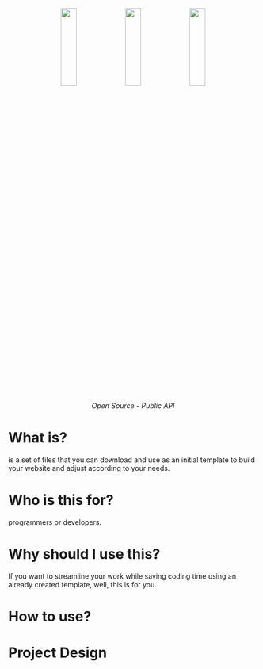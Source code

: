 <div align="center">
<a href="https://nodejs.org/en/" target="_blank" title="NodeJS"> <img src="https://cdn.jsdelivr.net/gh/devicons/devicon/icons/nodejs/nodejs-plain-wordmark.svg" align="center" height="20%" width="25%"><a/>
<a href="https://kit.svelte.dev/" target="_blank" title="FastAPI"> <img src="https://cdn.jsdelivr.net/gh/devicons/devicon/icons/svelte/svelte-original-wordmark.svg" align="center" height="20%" width="25%"><a/>
<a href="https://kit.svelte.dev/" target="_blank" title="FastAPI"> <img src="https://cdn.jsdelivr.net/gh/devicons/devicon/icons/typescript/typescript-plain.svg" align="center" height="20%" width="25%"><a/>
</div>
<p align="center">
    <em>Open Source - Public API</em>
</p>

# What is?

is a set of files that you can download and use as an initial template to build your website and adjust according to your needs.

# Who is this for?
programmers or developers.

# Why should I use this?

If you want to streamline your work while saving coding time using an already created template, well, this is for you.


# How to use?

# Project Design
